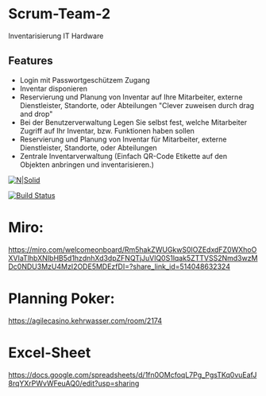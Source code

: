 # Scrum-Team-2
Inventarisierung IT Hardware

## Features
- Login mit Passwortgeschützem Zugang
- Inventar disponieren
- Reservierung und Planung von Inventar auf Ihre Mitarbeiter, externe Dienstleister, Standorte, oder Abteilungen "Clever zuweisen durch drag and drop"
- Bei der Benutzerverwaltung Legen Sie selbst fest, welche Mitarbeiter Zugriff auf Ihr Inventar, bzw. Funktionen haben sollen
- Reservierung und Planung von Inventar für Mitarbeiter, externe Dienstleister, Standorte, oder Abteilungen
- Zentrale Inventarverwaltung (Einfach QR-Code Etikette auf den Objekten anbringen und inventarisieren.)

[![N|Solid](https://cldup.com/dTxpPi9lDf.thumb.png)](https://nodesource.com/products/nsolid)

[![Build Status](https://travis-ci.org/joemccann/dillinger.svg?branch=master)](https://travis-ci.org/joemccann/dillinger)


# Miro:
https://miro.com/welcomeonboard/Rm5hakZWUGkwS0lOZEdxdFZ0WXhoOXVIaTlhbXNIbHB5d1hzdnhXd3dpZFNQTjJuVlQ0S1lqak5ZTTVSS2Nmd3wzMDc0NDU3MzU4MzI2ODE5MDEzfDI=?share_link_id=514048632324


# Planning Poker:
https://agilecasino.kehrwasser.com/room/2174


# Excel-Sheet
https://docs.google.com/spreadsheets/d/1fn0OMcfoqL7Pg_PgsTKq0vuEafJ8rqYXrPWvWFeuAQ0/edit?usp=sharing
